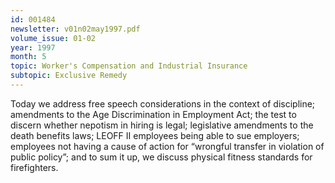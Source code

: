 ```yaml
---
id: 001484
newsletter: v01n02may1997.pdf
volume_issue: 01-02
year: 1997
month: 5
topic: Worker's Compensation and Industrial Insurance
subtopic: Exclusive Remedy
---
```


Today we address free speech considerations in the context of discipline; amendments to the Age Discrimination in Employment Act; the test to discern whether nepotism in hiring is legal; legislative amendments to the death benefits laws; LEOFF II employees being able to sue employers; employees not having a cause of action for “wrongful transfer in violation of public policy”; and to sum it up, we discuss physical fitness standards for firefighters.
